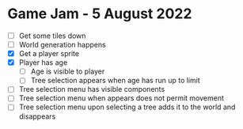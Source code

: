 # Game Jam - 5 August 2022

- [ ] Get some tiles down
- [ ] World generation happens
- [x] Get a player sprite
- [x] Player has age
  - [ ] Age is visible to player
  - [ ] Tree selection appears when age has run up to limit
- [ ] Tree selection menu has visible components
- [ ] Tree selection menu when appears does not permit movement
- [ ] Tree selection menu upon selecting a tree adds it to the world and disappears